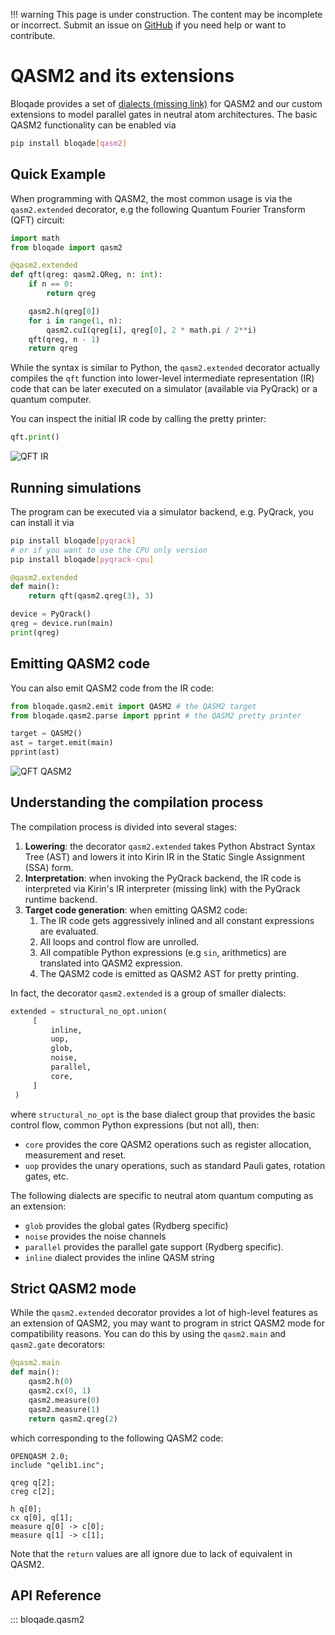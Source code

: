 !!! warning
    This page is under construction. The content may be incomplete or incorrect. Submit an issue
    on [GitHub](https://github.com/QuEraComputing/bloqade/issues/new) if you need help or want to
    contribute.

# QASM2 and its extensions

Bloqade provides a set of [dialects (missing link)]() for QASM2 and our custom extensions to model parallel gates in neutral atom architectures. The basic QASM2 functionality can be enabled via

```bash
pip install bloqade[qasm2]
```

## Quick Example

When programming with QASM2, the most common usage is via the `qasm2.extended` decorator, e.g the following Quantum Fourier Transform (QFT) circuit:

```python
import math
from bloqade import qasm2

@qasm2.extended
def qft(qreg: qasm2.QReg, n: int):
    if n == 0:
        return qreg

    qasm2.h(qreg[0])
    for i in range(1, n):
        qasm2.cu1(qreg[i], qreg[0], 2 * math.pi / 2**i)
    qft(qreg, n - 1)
    return qreg
```

While the syntax is similar to Python, the `qasm2.extended` decorator actually compiles the `qft` function
into lower-level intermediate representation (IR) code that can be later executed on a simulator (available via PyQrack) or a quantum computer.

You can inspect the initial IR code by calling the pretty printer:

```python
qft.print()
```

![QFT IR](qft-pprint.png)

## Running simulations

The program can be executed via a simulator backend, e.g. PyQrack, you can install it via

```bash
pip install bloqade[pyqrack]
# or if you want to use the CPU only version
pip install bloqade[pyqrack-cpu]
```

```python
@qasm2.extended
def main():
    return qft(qasm2.qreg(3), 3)

device = PyQrack()
qreg = device.run(main)
print(qreg)
```

## Emitting QASM2 code

You can also emit QASM2 code from the IR code:

```python
from bloqade.qasm2.emit import QASM2 # the QASM2 target
from bloqade.qasm2.parse import pprint # the QASM2 pretty printer

target = QASM2()
ast = target.emit(main)
pprint(ast)
```

![QFT QASM2](qft-qasm2.png)

## Understanding the compilation process

The compilation process is divided into several stages:

1. **Lowering**: the decorator `qasm2.extended` takes Python Abstract Syntax Tree (AST) and lowers it into Kirin IR in the Static Single Assignment (SSA) form.
2. **Interpretation**: when invoking the PyQrack backend, the IR code is interpreted via Kirin's IR interpreter (missing link) with the PyQrack runtime backend.
3. **Target code generation**: when emitting QASM2 code:
   1. The IR code gets aggressively inlined and all constant expressions are evaluated.
   2. All loops and control flow are unrolled.
   3. All compatible Python expressions (e.g `sin`, arithmetics) are translated into QASM2 expression.
   4. The QASM2 code is emitted as QASM2 AST for pretty printing.

In fact, the decorator `qasm2.extended` is a group of smaller dialects:

```python
extended = structural_no_opt.union(
     [
         inline,
         uop,
         glob,
         noise,
         parallel,
         core,
     ]
 )
```

where `structural_no_opt` is the base dialect group that provides the basic control flow, common Python expressions (but not all), then:

- `core` provides the core QASM2 operations such as register allocation, measurement and reset.
- `uop` provides the unary operations, such as standard Pauli gates, rotation gates, etc.

The following dialects are specific to neutral atom quantum computing as an extension:

- `glob` provides the global gates (Rydberg specific)
- `noise` provides the noise channels
- `parallel` provides the parallel gate support (Rydberg specific).
- `inline` dialect provides the inline QASM string

## Strict QASM2 mode

While the `qasm2.extended` decorator provides a lot of high-level features as an extension of QASM2, you may want to program in strict QASM2 mode for compatibility reasons. You can do this by using the `qasm2.main` and `qasm2.gate` decorators:

```python
@qasm2.main
def main():
    qasm2.h(0)
    qasm2.cx(0, 1)
    qasm2.measure(0)
    qasm2.measure(1)
    return qasm2.qreg(2)
```

which corresponding to the following QASM2 code:

```qasm
OPENQASM 2.0;
include "qelib1.inc";

qreg q[2];
creg c[2];

h q[0];
cx q[0], q[1];
measure q[0] -> c[0];
measure q[1] -> c[1];
```

Note that the `return` values are all ignore due to lack of equivalent in QASM2.

## API Reference

::: bloqade.qasm2
